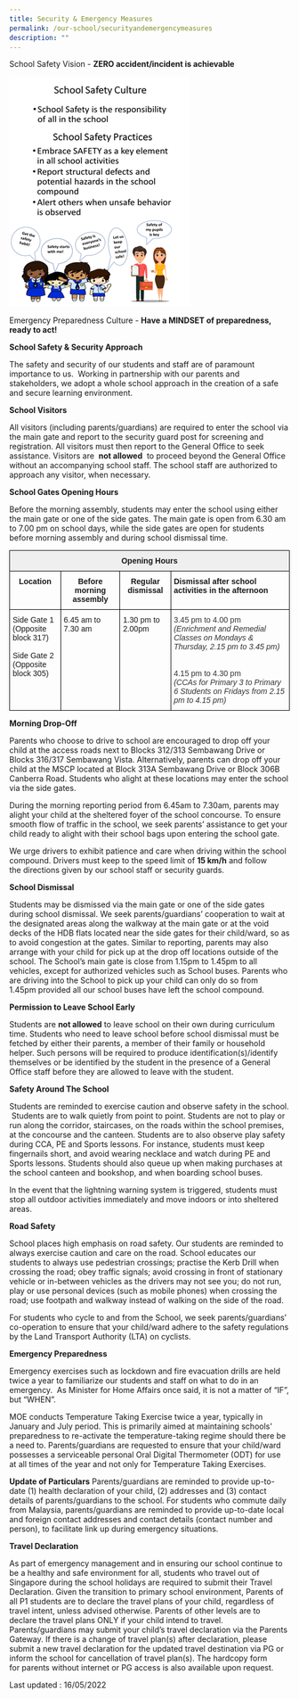 ```yaml
---
title: Security & Emergency Measures
permalink: /our-school/securityandemergencymeasures
description: ""
---
```

School Safety Vision - **ZERO accident/incident is achievable**

![](/images/safety.png)

Emergency Preparedness Culture - **Have a MINDSET of preparedness, ready to act!**

**School Safety & Security Approach**

  

The safety and security of our students and staff are of paramount importance to us.  Working in partnership with our parents and stakeholders, we adopt a whole school approach in the creation of a safe and secure learning environment.  

  

**School Visitors** 

All visitors (including parents/guardians) are required to enter the school via the main gate and report to the security guard post for screening and registration. All visitors must then report to the General Office to seek assistance. Visitors are  **not allowed**  to proceed beyond the General Office without an accompanying school staff. The school staff are authorized to approach any visitor, when necessary.

  

  

**School Gates Opening Hours** 

  

Before the morning assembly, students may enter the school using either the main gate or one of the side gates. The main gate is open from 6.30 am to 7.00 pm on school days, while the side gates are open for students before morning assembly and during school dismissal time.

<table style="border-collapse:collapse;border-spacing:0" class="tg"><thead><tr><th style="background-color:#efefef;border-color:black;border-style:solid;border-width:1px;font-family:Arial, sans-serif;font-size:14px;font-weight:bold;overflow:hidden;padding:10px 5px;text-align:center;vertical-align:top;word-break:normal" colspan="4">Opening Hours</th></tr></thead><tbody><tr><td style="border-color:black;border-style:solid;border-width:1px;font-family:Arial, sans-serif;font-size:14px;font-weight:bold;overflow:hidden;padding:10px 5px;text-align:center;vertical-align:top;word-break:normal">Location</td><td style="border-color:black;border-style:solid;border-width:1px;font-family:Arial, sans-serif;font-size:14px;font-weight:bold;overflow:hidden;padding:10px 5px;text-align:center;vertical-align:top;word-break:normal">Before morning assembly</td><td style="border-color:black;border-style:solid;border-width:1px;font-family:Arial, sans-serif;font-size:14px;font-weight:bold;overflow:hidden;padding:10px 5px;text-align:center;vertical-align:top;word-break:normal">Regular dismissal</td><td style="border-color:black;border-style:solid;border-width:1px;font-family:Arial, sans-serif;font-size:14px;font-weight:bold;overflow:hidden;padding:10px 5px;text-align:left;vertical-align:top;word-break:normal">Dismissal after school activities in the afternoon</td></tr><tr><td style="border-color:black;border-style:solid;border-width:1px;font-family:Arial, sans-serif;font-size:14px;overflow:hidden;padding:10px 5px;text-align:left;vertical-align:top;word-break:normal"><span style="font-weight:400;font-style:normal">Side Gate 1</span><br>(Opposite block 317)<br><br><span style="font-weight:400;font-style:normal">Side Gate 2</span><br>(Opposite block 305)<br></td><td style="border-color:black;border-style:solid;border-width:1px;font-family:Arial, sans-serif;font-size:14px;overflow:hidden;padding:10px 5px;text-align:left;vertical-align:top;word-break:normal"><span style="font-weight:400;font-style:normal">6.45 am to 7.30 am</span></td><td style="border-color:black;border-style:solid;border-width:1px;font-family:Arial, sans-serif;font-size:14px;overflow:hidden;padding:10px 5px;text-align:left;vertical-align:top;word-break:normal"><span style="font-weight:400;font-style:normal">1.30 pm to 2.00pm</span></td><td style="border-color:black;border-style:solid;border-width:1px;color:#343434;font-family:Arial, sans-serif;font-size:14px;overflow:hidden;padding:10px 5px;text-align:left;vertical-align:top;word-break:normal"><span style="font-weight:400;font-style:normal">3.45 pm to 4.00 pm</span><br><span style="font-weight:400;font-style:italic">(Enrichment and Remedial Classes on Mondays &amp; Thursday, 2.15 pm to 3.45 pm)</span><br><br><br><span style="font-weight:400;font-style:normal">4.15 pm to 4.30 pm</span><br><span style="font-weight:400;font-style:italic">(CCAs for Primary 3 to Primary 6 Students on Fridays from 2.15 pm to 4.15 pm)</span></td></tr></tbody></table>

**Morning Drop-Off** 

Parents who choose to drive to school are encouraged to drop off your child at the access roads next to Blocks 312/313 Sembawang Drive or Blocks 316/317 Sembawang Vista. Alternatively, parents can drop off your child at the MSCP located at Block 313A Sembawang Drive or Block 306B Canberra Road. Students who alight at these locations may enter the school via the side gates.

During the morning reporting period from 6.45am to 7.30am, parents may alight your child at the sheltered foyer of the school concourse. To ensure smooth flow of traffic in the school, we seek parents’ assistance to get your child ready to alight with their school bags upon entering the school gate.  

  

We urge drivers to exhibit patience and care when driving within the school compound. Drivers must keep to the speed limit of **15 km/h** and follow the directions given by our school staff or security guards.  

  

**School Dismissal** 

  

Students may be dismissed via the main gate or one of the side gates during school dismissal. We seek parents/guardians’ cooperation to wait at the designated areas along the walkway at the main gate or at the void decks of the HDB flats located near the side gates for their child/ward, so as to avoid congestion at the gates. Similar to reporting, parents may also arrange with your child for pick up at the drop off locations outside of the school. The School’s main gate is close from 1.15pm to 1.45pm to all vehicles, except for authorized vehicles such as School buses. Parents who are driving into the School to pick up your child can only do so from 1.45pm provided all our school buses have left the school compound.  

  

**Permission to Leave School Early** 

  

Students are **not allowed** to leave school on their own during curriculum time. Students who need to leave school before school dismissal must be fetched by either their parents, a member of their family or household helper. Such persons will be required to produce identification(s)/identify themselves or be identified by the student in the presence of a General Office staff before they are allowed to leave with the student.

  

**Safety Around The School** 

  

Students are reminded to exercise caution and observe safety in the school.  Students are to walk quietly from point to point. Students are not to play or run along the corridor, staircases, on the roads within the school premises, at the concourse and the canteen. Students are to also observe play safety during CCA, PE and Sports lessons. For instance, students must keep fingernails short, and avoid wearing necklace and watch during PE and Sports lessons. Students should also queue up when making purchases at the school canteen and bookshop, and when boarding school buses.  

  
In the event that the lightning warning system is triggered, students must stop all outdoor activities immediately and move indoors or into sheltered areas.  

  

**Road Safety**     

  

School places high emphasis on road safety. Our students are reminded to always exercise caution and care on the road. School educates our students to always use pedestrian crossings; practise the Kerb Drill when crossing the road; obey traffic signals; avoid crossing in front of stationary vehicle or in-between vehicles as the drivers may not see you; do not run, play or use personal devices (such as mobile phones) when crossing the road; use footpath and walkway instead of walking on the side of the road.  

  

For students who cycle to and from the School, we seek parents/guardians’ co-operation to ensure that your child/ward adhere to the safety regulations by the Land Transport Authority (LTA) on cyclists.  

  

  

**Emergency Preparedness**

  

Emergency exercises such as lockdown and fire evacuation drills are held twice a year to familiarize our students and staff on what to do in an emergency.  As Minister for Home Affairs once said, it is not a matter of “IF”, but “WHEN”.

  

MOE conducts Temperature Taking Exercise twice a year, typically in January and July period. This is primarily aimed at maintaining schools' preparedness to re-activate the temperature-taking regime should there be a need to. Parents/guardians are requested to ensure that your child/ward possesses a serviceable personal Oral Digital Thermometer (ODT) for use at all times of the year and not only for Temperature Taking Exercises.

**Update of Particulars** Parents/guardians are reminded to provide up-to-date (1) health declaration of your child, (2) addresses and (3) contact details of parents/guardians to the school. For students who commute daily from Malaysia, parents/guardians are reminded to provide up-to-date local and foreign contact addresses and contact details (contact number and person), to facilitate link up during emergency situations.

  

**Travel Declaration**

As part of emergency management and in ensuring our school continue to be a healthy and safe environment for all, students who travel out of Singapore during the school holidays are required to submit their Travel Declaration. Given the transition to primary school environment, Parents of all P1 students are to declare the travel plans of your child, regardless of travel intent, unless advised otherwise. Parents of other levels are to declare the travel plans ONLY if your child intend to travel. Parents/guardians may submit your child’s travel declaration via the Parents Gateway. If there is a change of travel plan(s) after declaration, please submit a new travel declaration for the updated travel destination via PG or inform the school for cancellation of travel plan(s). The hardcopy form for parents without internet or PG access is also available upon request.  

  
Last updated : 16/05/2022